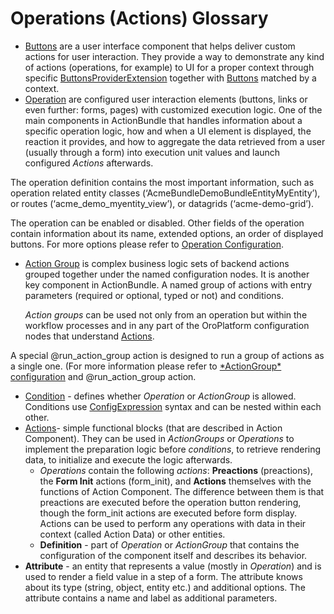 <a id="bundle-docs-platform-action-bundle-glossary"></a>

# Operations (Actions) Glossary

* [Buttons](buttons.md#bundle-docs-platform-action-bundle-buttons) are a user interface component that helps deliver custom actions for user interaction. They provide a way to demonstrate any kind of actions (operations, for example) to UI for a proper context through specific <a href="https://github.com/oroinc/platform/tree/4.2/src/Oro/Bundle/ActionBundle/Extension/ButtonProviderExtensionInterface.php" target="_blank">ButtonsProviderExtension</a> together with <a href="https://github.com/oroinc/platform/tree/4.2/src/Oro/Bundle/ActionBundle/Button/ButtonInterface.php" target="_blank">Buttons</a> matched by a context.
* [Operation](index.md#bundle-docs-platform-action-bundle-operations) are configured user interaction elements (buttons, links or even further: forms, pages) with customized execution logic. One of the main components in ActionBundle that handles information about a specific operation logic, how and when a UI element is displayed, the reaction it provides, and how to aggregate the data retrieved from a user (usually through a form) into execution unit values and launch configured *Actions* afterwards.

The operation definition contains the most important information, such as operation related entity classes (‘AcmeBundleDemoBundleEntityMyEntity’), or routes (‘acme_demo_myentity_view’), or datagrids (‘acme-demo-grid’).

The operation can be enabled or disabled. Other fields of the operation contain information about its name, extended options, an order of displayed buttons. For more options please refer to [Operation Configuration](index.md#bundle-docs-platform-action-bundle-operations).

* [Action Group](action-groups.md#bundle-docs-platform-action-bundle-action-groups) is complex business logic sets of backend actions grouped together under the named configuration nodes. It is another key component in ActionBundle. A named group of actions with entry parameters (required or optional, typed or not) and conditions.

  *Action groups* can be used not only from an operation but within the workflow processes and in any part of the OroPlatform configuration nodes that understand [Actions](actions-conditions.md#bundle-docs-platform-action-bundle-action-component).

A special @run_action_group action is designed to run a group of actions as a single one. (For more information please refer to [\*ActionGroup\* configuration](action-groups.md#bundle-docs-platform-action-bundle-action-groups) and @run_action_group action.

* [Condition](actions-conditions.md#bundle-docs-platform-action-bundle-conditions) - defines whether *Operation* or *ActionGroup* is allowed. Conditions use <a href="https://github.com/oroinc/platform/tree/4.2/src/Oro/Component/ConfigExpression/README.md" target="_blank">ConfigExpression</a> syntax and can be nested within each other.
* [Actions](actions-conditions.md#bundle-docs-platform-action-bundle-action-component)- simple functional blocks (that are described in Action Component). They can be used in *ActionGroups* or *Operations* to implement the preparation logic before *conditions*, to retrieve rendering data, to initialize and execute the logic afterwards.
  * *Operations* contain the following *actions*: **Preactions** (preactions), the **Form Init** actions (form_init), and **Actions** themselves with the functions of Action Component. The difference between them is that preactions are executed before the operation button rendering, though the form_init actions are executed before form display. Actions can be used to perform any operations with data in their context (called Action Data) or other entities.
  * **Definition** - part of *Operation* or *ActionGroup* that contains the configuration of the component itself and describes its behavior.
* **Attribute** - an entity that represents a value (mostly in *Operation*) and is used to render a field value in a step of a form. The attribute knows about its type (string, object, entity etc.) and additional options. The attribute contains a name and label as additional parameters.

<!-- Frontend -->
